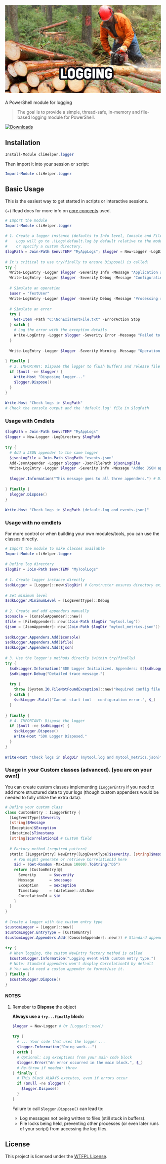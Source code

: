 ﻿## [![cliHelper.logger](docs/images/logging.png)](https://www.PowerShellgallery.com/packages/cliHelper.logger)

A PowerShell module for logging

>The goal is to provide a simple, thread-safe, in-memory and file-based logging module for PowerShell.

[![Downloads](https://img.shields.io/powershellgallery/dt/cliHelper.logger.svg?style=flat&logo=powershell&color=blue)](https://www.PowerShellgallery.com/packages/cliHelper.logger)

## Installation

```PowerShell
Install-Module cliHelper.logger
```

Then import it into your session or script:

```PowerShell
Import-Module cliHelper.logger
```

## Basic Usage

This is the easiest way to get started in scripts or interactive sessions.

(+) Read docs for more info on [core concepts](docs/Readme.md) used.

```PowerShell
# Import the module
Import-Module cliHelper.logger

# 1. Create a logger instance (defaults to Info level, Console and File appenders)
#    Logs will go to .\Logs\default.log by default relative to the module path,
#    or specify a custom directory.
$logPath = Join-Path $env:TEMP "MyAppLogs"; $logger = New-Logger -LogDir $logPath -Level Debug

# It's critical to use try/finally to ensure Dispose() is called!
try {
  Write-LogEntry -Logger $logger -Severity Info -Message "Application started in directory: $logPath"
  Write-LogEntry -Logger $logger -Severity Debug -Message "Configuration loaded."

  # Simulate an operation
  $user = "TestUser"
  Write-LogEntry -Logger $logger -Severity Debug -Message "Processing request for user: $user"

  # Simulate an error
  try {
    Get-Item -Path "C:\NonExistentFile.txt" -ErrorAction Stop
  } catch {
    # Log the error with the exception details
    Write-LogEntry -Logger $logger -Severity Error -Message "Failed to access critical file." -Exception $_
  }

  Write-LogEntry -Logger $logger -Severity Warning -Message "Operation completed with warnings."

} finally {
  # 2. IMPORTANT: Dispose the logger to flush buffers and release file handles
  if ($null -ne $logger) {
    Write-Host "Disposing logger..."
    $logger.Dispose()
  }
}

Write-Host "Check logs in $logPath"
# Check the console output and the 'default.log' file in $logPath
```

### Usage with Cmdlets

```PowerShell
$logPath = Join-Path $env:TEMP "MyAppLogs"
$logger = New-Logger -LogDirectory $logPath

try {
  # Add a JSON appender to the same logger
  $jsonLogFile = Join-Path $logPath "events.json"
  Add-JsonAppender -Logger $logger -JsonFilePath $jsonLogFile
  Write-LogEntry -Logger $logger -Severity Info -Message "Added JSON appender. Logs now go to Console, default.log, and events.json"

  $logger.Information("This message goes to all three appenders.") # Direct method call also works

} finally {
  $logger.Dispose()
}

Write-Host "Check logs in $logPath (default.log and events.json)"
```

### Usage with no cmdlets

For more control or when building your own modules/tools, you can use the classes directly.

```PowerShell
# Import the module to make classes available
Import-Module cliHelper.logger

# Define log directory
$logDir = Join-Path $env:TEMP "MyToolLogs"

# 1. Create logger instance directly
$sdkLogger = [Logger]::new($logDir) # Constructor ensures directory exists

# Set minimum level
$sdkLogger.MinimumLevel = [LogEventType]::Debug

# 2. Create and add appenders manually
$console = [ConsoleAppender]::new()
$file = [FileAppender]::new((Join-Path $logDir "mytool.log"))
$json = [JsonAppender]::new((Join-Path $logDir "mytool_metrics.json"))

$sdkLogger.Appenders.Add($console)
$sdkLogger.Appenders.Add($file)
$sdkLogger.Appenders.Add($json)

# 3. Use the logger's methods directly (within try/finally)
try {
  $sdkLogger.Information("SDK Logger Initialized. Appenders: $($sdkLogger.Appenders.Count)")
  $sdkLogger.Debug("Detailed trace message.")

  try {
    throw [System.IO.FileNotFoundException]::new("Required config file missing", "config.xml")
  } catch {
    $sdkLogger.Fatal("Cannot start tool - configuration error.", $_)
  }

} finally {
  # 4. IMPORTANT: Dispose the logger
  if ($null -ne $sdkLogger) {
    $sdkLogger.Dispose()
    Write-Host "SDK Logger Disposed."
  }
}

Write-Host "Check logs in $logDir (mytool.log and mytool_metrics.json)"
```

### Usage in your Custom classes (advanced). [you are on your own!]

You can create custom classes implementing `ILoggerEntry` if you need to add more structured data to your logs (though custom appenders would be needed to fully utilize the extra data).

```PowerShell
# Define your custom class
class CustomEntry : ILoggerEntry {
  [LogEventType]$Severity
  [string]$Message
  [Exception]$Exception
  [datetime]$Timestamp
  [string]$CorrelationId # Custom field

  # Factory method (required pattern)
  static [ILoggerEntry] NewEntry([LogEventType]$severity, [string]$message, [System.Exception]$exception) {
    # You might generate or retrieve CorrelationId here
    $id = (Get-Random -Maximum 10000).ToString("D5")
    return [CustomEntry]@{
      Severity      = $severity
      Message       = $message
      Exception     = $exception
      Timestamp     = [datetime]::UtcNow
      CorrelationId = $id
    }
  }
}

# Create a logger with the custom entry type
$customLogger = [Logger]::new()
$customLogger.EntryType = [CustomEntry]
$customLogger.Appenders.Add([ConsoleAppender]::new()) # Standard appender

try {
  # When logging, the custom NewEntry factory method is called
  $customLogger.Information("Logging event with custom entry type.")
  # Note: Standard appenders won't display CorrelationId by default
  # You would need a custom appender to format/use it.
} finally {
  $customLogger.Dispose()
}
```

#### NOTES:

1. Remeber to **Dispose** the object

    **Always use a `try...finally` block:**

    ```PowerShell
    $logger = New-Logger # Or [Logger]::new()

    try {
      # ... Your code that uses the logger ...
      $logger.Information("Doing work...")
    } catch {
      # Optional: Log exceptions from your main code block
      $logger.Error("An error occurred in the main block.", $_)
      # Re-throw if needed: throw
    } finally {
      # This block ALWAYS executes, even if errors occur
      if ($null -ne $logger) {
        $logger.Dispose()
      }
    }
    ```
    Failure to call `$logger.Dispose()` can lead to:
      *   Log messages not being written to files (still stuck in buffers).
      *   File locks being held, preventing other processes (or even later runs of your script) from accessing the log files.

## License

This project is licensed under the [WTFPL License](LICENSE).
